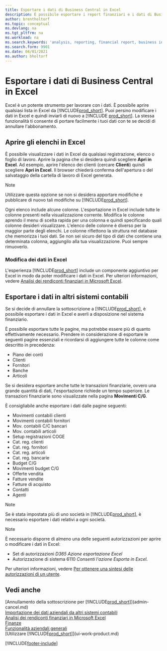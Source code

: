 ```yaml
---
title: Esportare i dati di Business Central in Excel
description: È possibile esportare i report finanziari e i dati di Business Intelligence da Business Central in Excel o aprire i dati di Business Central in Excel.
author: brentholtorf
ms.topic: conceptual
ms.devlang: na
ms.tgt_pltfrm: na
ms.workload: na
ms.search.keywords: 'analysis, reporting, financial report, business intelligence, BI, Excel'
ms.search.form: 9901
ms.date: 04/01/2021
ms.author: bholtorf
---
```

# Esportare i dati di Business Central in Excel

Excel è un potente strumento per lavorare con i dati. È possibile aprire qualsiasi lista in Excel da [!INCLUDE[prod_short](includes/prod_short.md)]. Puoi persino modificare i dati in Excel e quindi inviarli di nuovo a [!INCLUDE [prod_short](includes/prod_short.md)]. La stessa funzionalità ti consente di portare facilmente i tuoi dati con te se decidi di annullare l'abbonamento.

## Aprire gli elenchi in Excel

È possibile visualizzare i dati in Excel da qualsiasi registrazione, elenco o foglio di lavoro. Aprire la pagina che si desidera quindi scegliere **Apri in Excel**. Ad esempio, aprire l'elenco dei clienti (cercare **Clienti**) quindi scegliere **Apri in Excel**. Il browser chiederà conferma dell'apertura o del salvataggio della cartella di lavoro di Excel generata.  

> [!NOTE]
> Utilizzare questa opzione se non si desidera apportare modifiche e pubblicare di nuovo tali modifiche su [!INCLUDE[prod_short](includes/prod_short.md)].  

Ogni elenco include alcune colonne. L'esportazione in Excel include tutte le colonne presenti nella visualizzazione corrente. Modifica le colonne aprendo il menu di scelta rapida per una colonna e quindi specificando quali colonne desideri visualizzare. L'elenco delle colonne è diverso per la maggior parte degli elenchi. Le colonne riflettono la struttura nel database che memorizza i tuoi dati. Se non sei sicuro del tipo di dati che contiene una determinata colonna, aggiungilo alla tua visualizzazione. Puoi sempre rimuoverlo.  

### Modifica dei dati in Excel

L'esperienza [!INCLUDE[prod_short](includes/prod_short.md)] include un componente aggiuntivo per Excel in modo da poter modificare i dati in Excel. Per ulteriori informazioni, vedere [Analisi dei rendiconti finanziari in Microsoft Excel](finance-analyze-excel.md).  

## Esportare i dati in altri sistemi contabili

Se si decide di annullare la sottoscrizione a [!INCLUDE[prod_short](includes/prod_short.md)], è possibile esportare i dati in Excel e averli a disposizione nel sistema finanziario.  

È possibile esportare tutte le pagine, ma potrebbe essere più di quanto effettivamente necessario. Prendere in considerazione di esportare le seguenti pagine essenziali e ricordarsi di aggiungere tutte le colonne come descritto in precedenza:  

* Piano dei conti  
* Clienti  
* Fornitori  
* Banche  
* Articoli  

Se si desidera esportare anche tutte le transazioni finanziarie, ovvero una grande quantità di dati, l'esportazione richiede un tempo superiore. Le transazioni finanziarie sono visualizzate nella pagina **Movimenti C/G**.  

È consigliabile anche esportare i dati dalle pagine seguenti:  

* Movimenti contabili clienti  
* Movimenti contabili fornitori  
* Mov. contabili C/C bancari  
* Mov. contabili articoli  
* Setup registrazioni COGE  
* Cat. reg. clienti  
* Cat. reg. fornitori  
* Cat. reg. articoli  
* Cat. reg. bancarie  
* Budget C/G  
* Movimenti budget C/G  
* Offerte vendita  
* Fatture vendite  
* Fatture di acquisto  
* Contatti  
* Agenti  

> [!NOTE]  
> Se è stata impostata più di uno società in [!INCLUDE[prod_short](includes/prod_short.md)], è necessario esportare i dati relativi a ogni società.

> [!NOTE]
> È necessario disporre di almeno una delle seguenti autorizzazioni per aprire o modificare i dati in Excel:
>
> * Set di autorizzazioni *D365 Azione esportazione Excel*  
> * Autorizzazione di sistema 6110 *Consenti l'azione Esporta in Excel*.  

Per ulteriori informazioni, vedere [Per ottenere una sintesi delle autorizzazioni di un utente](ui-define-granular-permissions.md#to-get-an-overview-of-a-users-permissions).

## Vedi anche
[Annullamento della sottoscrizione per [!INCLUDE[prod_short](includes/prod_short.md)]](admin-cancel.md)  
[Importazione dei dati aziendali da altri sistemi contabili](across-import-data-configuration-packages.md)  
[Analisi dei rendiconti finanziari in Microsoft Excel](finance-analyze-excel.md)  
[Finanze](finance.md)  
[Funzionalità aziendali generali](ui-across-business-areas.md)  
[Utilizzare [!INCLUDE[prod_short](includes/prod_short.md)]](ui-work-product.md)  


[!INCLUDE[footer-include](includes/footer-banner.md)]
